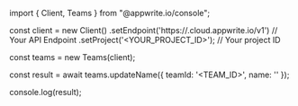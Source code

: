 import { Client, Teams } from "@appwrite.io/console";

const client = new Client()
    .setEndpoint('https://<REGION>.cloud.appwrite.io/v1') // Your API Endpoint
    .setProject('<YOUR_PROJECT_ID>'); // Your project ID

const teams = new Teams(client);

const result = await teams.updateName({
    teamId: '<TEAM_ID>',
    name: '<NAME>'
});

console.log(result);
